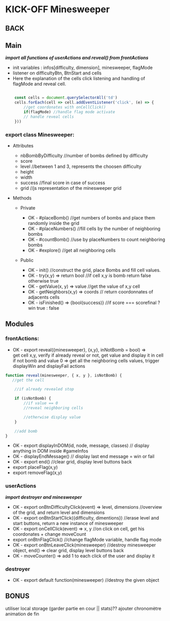 # KICK-OFF Minesweeper 


## BACK

## Main

***import all functions of userActions and reveal() from frontActions***

- init variables : infos[difficulty, dimension], minesweeper, flagMode
- listener on difficultyBtn, BtnStart and cells
- Here the explanation of the cells click listening and handling of flagMode and reveal cell. 
```js

    const cells = document.querySelectorAll('td')
    cells.forEach(cell => cell.addEventListener('click', (e) => {
        //get coordonates with onCellClick()
        if(flagMode) //handle flag mode activate
        // handle reveal cells 
    }))

```

### export class Minesweeper:

- Attributes
  
    - nbBombByDifficulty //number of bombs defined by difficulty
    - score
    - level   //between 1 and 3, represents the choosen difficulty
    - height  
    - width
    - success     //final score in case of success
    - grid    //js representation of the minesweeper grid 
  
- Methods
  
  - Private
    - OK - #placeBomb()     //get numbers of bombs and place them randomly inside the grid
    - OK - #placeNumbers()   //fill cells by the number of neighboring bombs
    - OK - #countBomb()      //use by placeNumbers to count neighboring bombs
    - OK - #explore()       //get all neighboring cells
  
  - Public
    - OK - init()   //construct the grid, place Bombs and fill cell values.
    - OK - try(x,y) => return bool  //if cell x,y is bomb return false otherwise true
    - OK - getValue(x, y) => value  //get the value of x,y cell
    - OK - getNeighbors(x,y) => coords  // return coordonnates of adjacents cells
    - OK - isFinished() => {bool(success)}  //if score === scorefinal ? win true : false

## Modules

### frontActions:

  - OK - export reveal({minesweeper}, {x,y}, inNotBomb = bool) =>  
      get cell x,y, 
      verify if already reveal or not, 
      get value and display it in cell if not bomb and value 0 => get all the neighboring cells values,
      trigger displayWin and displayFail actions 

```js
function reveal(minesweeper, { x, y }, isNotBomb) {
   //get the cell

    //if already revealed stop 

    if (isNotBomb) {
        //if value == 0 
        //reveal neighboring cells 

        //otherwise display value
    }

    //add bomb
}

```
  - OK - export displayInDOM(id, node, message, classes) // display anything in DOM inside #gameInfos
  - OK - displayEndMessage() // display last end message = win or fail
  - OK - export end()   //clear grid, display level buttons back
  - export placeFlag(x,y)
  - export removeFlag(x,y)
  
### userActions

***import destroyer and minesweeper***

- OK - export onBtnDifficultyClick(event) => level, dimensions //overview of the grid, and return level and dimensions
- OK - export onBtnStartClick({difficulty, dimentions})    //erase level and start buttons, return a new instance of minesweeper
- OK - export onCellClick(event) => x, y    //on click on cell, get his coordonates + change moveCount
- export onBtnFlagClick()    //change flagMode variable, handle flag mode
- OK - export onBtnLeaveClick(minesweeper)    //destroy minesweeper object, end() => clear grid, display level buttons back
- OK - moveCounter() => add 1 to each click of the user and display it
### destroyer

- OK - export default function(minesweeper)  //destroy the given object 
  
## BONUS

utiliser local storage (garder partie en cour || stats)??
ajouter chronomètre
animation de fin
    